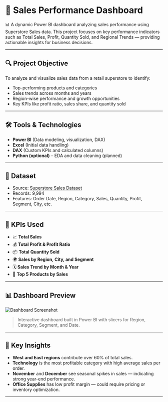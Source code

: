 # 🧾 Sales Performance Dashboard

📊 A dynamic Power BI dashboard analyzing sales performance using Superstore Sales data. This project focuses on key performance indicators such as Total Sales, Profit, Quantity Sold, and Regional Trends — providing actionable insights for business decisions.

---

## 🔍 Project Objective

To analyze and visualize sales data from a retail superstore to identify:
- Top-performing products and categories
- Sales trends across months and years
- Region-wise performance and growth opportunities
- Key KPIs like profit ratio, sales share, and quantity sold

---

## 🛠️ Tools & Technologies

- **Power BI** (Data modeling, visualization, DAX)
- **Excel** (Initial data handling)
- **DAX** (Custom KPIs and calculated columns)
- **Python (optional)** – EDA and data cleaning (planned)

---

## 📂 Dataset

- Source: [Superstore Sales Dataset](https://www.kaggle.com/datasets/vivek468/superstore-dataset-final)
- Records: 9,994
- Features: Order Date, Region, Category, Sales, Quantity, Profit, Segment, City, etc.

---

## 🧮 KPIs Used

- 📈 **Total Sales**  
- 💰 **Total Profit & Profit Ratio**  
- 📦 **Total Quantity Sold**  
- 🌍 **Sales by Region, City, and Segment**  
- 🗓️ **Sales Trend by Month & Year**  
- 🥇 **Top 5 Products by Sales**

---

## 📊 Dashboard Preview

![Dashboard Screenshot](https://github.com/Grajeevgithub/sales-performance/blob/main/sales%20performance/images/Category%20Profit%20%E2%80%93%20Pie%20or%20Bar.png)

> Interactive dashboard built in Power BI with slicers for Region, Category, Segment, and Date.

---

## 📌 Key Insights

- **West and East regions** contribute over 60% of total sales.
- **Technology** is the most profitable category with high average sales per order.
- **November** and **December** see seasonal spikes in sales — indicating strong year-end performance.
- **Office Supplies** has low profit margin — could require pricing or inventory optimization.

---




